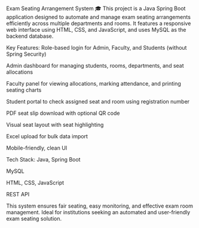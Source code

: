 Exam Seating Arrangement System 🎓
This project is a Java Spring Boot application designed to automate and manage exam seating arrangements efficiently across multiple departments and rooms. It features a responsive web interface using HTML, CSS, and JavaScript, and uses MySQL as the backend database.

Key Features:
Role-based login for Admin, Faculty, and Students (without Spring Security)

Admin dashboard for managing students, rooms, departments, and seat allocations

Faculty panel for viewing allocations, marking attendance, and printing seating charts

Student portal to check assigned seat and room using registration number

PDF seat slip download with optional QR code

Visual seat layout with seat highlighting

Excel upload for bulk data import

Mobile-friendly, clean UI

Tech Stack:
Java, Spring Boot

MySQL

HTML, CSS, JavaScript

REST API

This system ensures fair seating, easy monitoring, and effective exam room management. Ideal for institutions seeking an automated and user-friendly exam seating solution.
